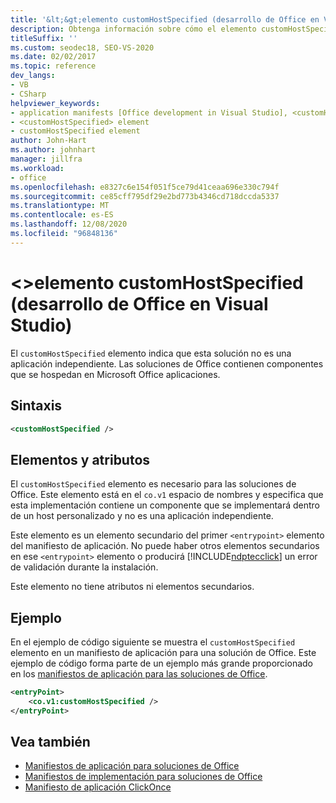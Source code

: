 ```yaml
---
title: '&lt;&gt;elemento customHostSpecified (desarrollo de Office en Visual Studio)'
description: Obtenga información sobre cómo el elemento customHostSpecified indica que esta solución no es una aplicación independiente.
titleSuffix: ''
ms.custom: seodec18, SEO-VS-2020
ms.date: 02/02/2017
ms.topic: reference
dev_langs:
- VB
- CSharp
helpviewer_keywords:
- application manifests [Office development in Visual Studio], <customHostSpecified> element
- <customHostSpecified> element
- customHostSpecified element
author: John-Hart
ms.author: johnhart
manager: jillfra
ms.workload:
- office
ms.openlocfilehash: e8327c6e154f051f5ce79d41ceaa696e330c794f
ms.sourcegitcommit: ce85cff795df29e2bd773b4346cd718dccda5337
ms.translationtype: MT
ms.contentlocale: es-ES
ms.lasthandoff: 12/08/2020
ms.locfileid: "96848136"
---
```

# <a name="ltcustomhostspecifiedgt-element-office-development-in-visual-studio"></a>&lt;&gt;elemento customHostSpecified (desarrollo de Office en Visual Studio)
  El `customHostSpecified` elemento indica que esta solución no es una aplicación independiente. Las soluciones de Office contienen componentes que se hospedan en Microsoft Office aplicaciones.

## <a name="syntax"></a>Sintaxis

```xml
<customHostSpecified />
```

## <a name="elements-and-attributes"></a>Elementos y atributos
 El `customHostSpecified` elemento es necesario para las soluciones de Office. Este elemento está en el `co.v1` espacio de nombres y especifica que esta implementación contiene un componente que se implementará dentro de un host personalizado y no es una aplicación independiente.

 Este elemento es un elemento secundario del primer `<entrypoint>` elemento del manifiesto de aplicación. No puede haber otros elementos secundarios en ese `<entrypoint>` elemento o producirá [!INCLUDE[ndptecclick](../vsto/includes/ndptecclick-md.md)] un error de validación durante la instalación.

 Este elemento no tiene atributos ni elementos secundarios.

## <a name="example"></a>Ejemplo
 En el ejemplo de código siguiente se muestra el `customHostSpecified` elemento en un manifiesto de aplicación para una solución de Office. Este ejemplo de código forma parte de un ejemplo más grande proporcionado en los [manifiestos de aplicación para las soluciones de Office](../vsto/application-manifests-for-office-solutions.md).

```xml
<entryPoint>
    <co.v1:customHostSpecified />
</entryPoint>
```

## <a name="see-also"></a>Vea también

- [Manifiestos de aplicación para soluciones de Office](../vsto/application-manifests-for-office-solutions.md)
- [Manifiestos de implementación para soluciones de Office](../vsto/deployment-manifests-for-office-solutions.md)
- [Manifiesto de aplicación ClickOnce](../deployment/clickonce-application-manifest.md)
